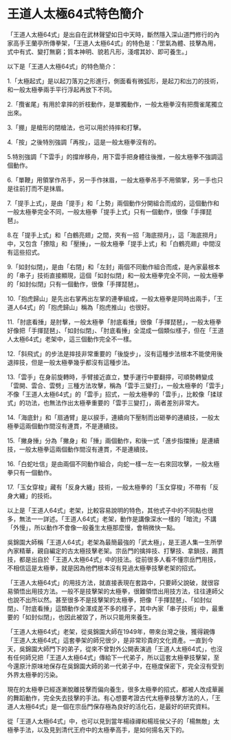 

# 王道人太極64式特色簡介

「王道人太極64式」是出自在武林聲望如日中天時，斷然隱入深山道門修行的內家高手王蘭亭所傳拳架，「王道人太極64式」的特色是：「罡氣為體、技擊為用，式中有式、變打無窮；質本神明、貌若凡形，淺嚐其妙、即可養生。」

以下是「王道人太極64式」的特色簡介：

1.「太極起式」是以起刀落刃之形進行，側面看有微弧形，是起刀和出刀的技術，和一般太極拳兩手平行浮起再放下不同。

2.「攬雀尾」有用於拿摔的折枝動作，是單獨動作，一般太極拳沒有把攬雀尾獨立出來。

3.「掤」是槍形的閉槍法，也可以用於持摔和打擊。

4.「按」之後特別強調「再按」，這是一般太極拳沒有的。

5.特別強調「下雲手」的撐岸移舟，用下雲手把身體往後推，一般太極拳不強調這個動作。

6.「單鞭」用領掌作吊手，另一手作抹眉，一般太極拳吊手不用領掌，另一手也只是往前打而不是抹眉。

7.「提手上式」，是由「提手」和「上勢」兩個動作分開組合而成的，這個動作和一般太極拳完全不同，一般太極拳「提手上式」只有一個動作，很像「手揮琵琶」。

8.在「提手上式」和「白鶴亮翅」之間，夾有一招「海底撈月」，這「海底撈月」中，又包含「撩陰」和「壓捶」，一般太極拳「提手上式」和「白鶴亮翅」中間沒有這些招式。

9.「如封似閉」，是由「右閉」和「左封」兩個不同動作組合而成，是內家最根本的「串子」技術直接顯現，這個「如封似閉」和一般太極拳完全不同，一般太極拳的「如封似閉」只有一個動作，很像「手揮琵琶」。

10.「抱虎歸山」是先出右掌再出左掌的連拳組成，一般太極拳是同時出兩手，「王道人64式」的「抱虎歸山」稱為「抱虎推山」也很好。

11.「肘底看捶」是肘擊，一般太極拳「肘底看捶」很像「手揮琵琶」，一般太極拳好像把「手揮琵琶」、「如封似閉」、「肘底看捶」全混成一個類似樣子，但在「王道人太極64式」老架中，這三個動作完全不一樣。

12.「斜飛式」的步法是摔技非常重要的「後旋步」，沒有這種步法根本不能使用後退摔技，但是一般太極拳幾乎都沒有這種步法。

13.「雲手」在身前旋轉時，手臂接近直立，雙手運行中要翻擰，可順勢轉變成「雲開、雲合、雲劈」三種方法攻擊，稱為「雲手三變打」，一般太極拳的「雲手」不像「王道人太極64式」的「雲手」招式，一般太極拳的「雲手」，比較像「揉球式」的功法，也無法作出太極拳重要的「雲手三變打」，兩者差別非常大。

14.「海底針」和「扇通臂」是以捩手，連續向下壓制而出砸拳的連續技，一般太極拳這兩個動作間沒有連貫，不是連續技。

15.「撇身捶」分為「撇身」和「捶」兩個動作，和後一式「進步指擋捶」是連續技，一般太極拳這兩個動作間沒有連貫，不是連續技。

16.「白蛇吐信」是由兩個不同動作組合，向蛇一樣一左一右來回攻擊，一般太極拳只有一個動作。

17.「玉女穿梭」藏有「反身大纏」技術，一般太極拳的「玉女穿梭」不帶有「反身大纏」的技術。

以上是「王道人64式」老架，比較容易說明的特色，其他式子中的不同點也很多，無法一一詳述。「王道人64式」老架，動作是講像深水一樣的「暗流」不講「外慢」，所以動作不會像一般養生太極那麼慢，會稍微快一點。

吳錦園大師稱「王道人64式」老架為最簡最強的「武太極」，是王道人集一生所學內家精華，親自編定的古太極技擊老架。宗岳門的擒摔技、打擊技、拿鎖技，踢貫技，都是出自於「王道人太極64式」中的技法。從前很多人看不懂宗岳門用技，不相信這是太極拳，就是因為他們根本沒有見過太極拳技擊老架的招式。

「王道人太極64式」的用技方法，就直接表現在套路中，只要師父說破，就很容易領悟出用技方法。一般不是技擊架的太極拳，很難領悟出用技方法，往往連師父也說不出所以然。甚至很多不是技擊架的太極拳，把像「手揮琵琶」、「如封似閉」、「肘底看捶」這類動作全渾成差不多的樣子，其中內家「串子技術」中，最重要的「如封似閉」，也因此被毀了，所以只能用來養生。

「王道人太極64式」老架，從吳錦園大師在1949年，帶來台灣之後，獲得親傳「王道人太極64式」這套拳架的師兄很少，是非常珍貴的文化資產。一直到今天，吳錦園大師門下的弟子，從來不曾對外公開表演過「王道人太極64式」，也沒有任何師兄把「王道人太極64式」傳給下一代弟子，所以這套太極拳技擊架，至今還原汁原味地保存在吳錦園大師的弟一代弟子中，在極度保密下，完全沒有受到外界太極拳的污染。

現在的太極拳已經逐漸脫離技擊而偏向養生，很多太極拳的招式，都被人改成華麗的舞蹈動作，完全失去技擊的手法。有心想要考證古代太極拳技擊方法的人，「王道人太極64式」是一個在宗岳門保存極為良好的活化石，是最好的研究資料。

從「王道人太極64式」中，也可以見到當年楊祿禪和楊班侯父子的「楊無敵」太極拳手法，以及見到清代王府中的太極拳高手，是如何揚名天下的。